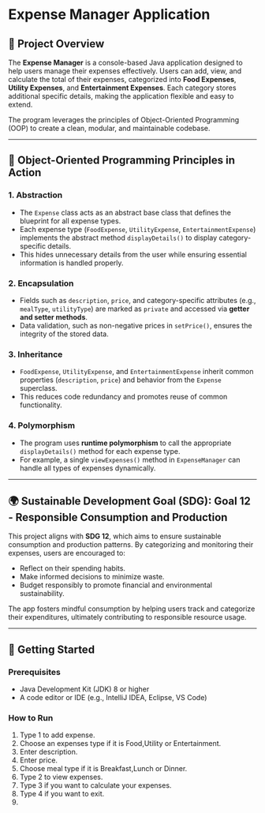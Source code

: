 # Expense Manager Application

## 📌 Project Overview
The **Expense Manager** is a console-based Java application designed to help users manage their expenses effectively. Users can add, view, and calculate the total of their expenses, categorized into **Food Expenses**, **Utility Expenses**, and **Entertainment Expenses**. Each category stores additional specific details, making the application flexible and easy to extend.

The program leverages the principles of Object-Oriented Programming (OOP) to create a clean, modular, and maintainable codebase.

---

## 🌟 Object-Oriented Programming Principles in Action

### 1. **Abstraction**
   - The `Expense` class acts as an abstract base class that defines the blueprint for all expense types.
   - Each expense type (`FoodExpense`, `UtilityExpense`, `EntertainmentExpense`) implements the abstract method `displayDetails()` to display category-specific details.
   - This hides unnecessary details from the user while ensuring essential information is handled properly.

### 2. **Encapsulation**
   - Fields such as `description`, `price`, and category-specific attributes (e.g., `mealType`, `utilityType`) are marked as `private` and accessed via **getter and setter methods**.
   - Data validation, such as non-negative prices in `setPrice()`, ensures the integrity of the stored data.

### 3. **Inheritance**
   - `FoodExpense`, `UtilityExpense`, and `EntertainmentExpense` inherit common properties (`description`, `price`) and behavior from the `Expense` superclass.
   - This reduces code redundancy and promotes reuse of common functionality.

### 4. **Polymorphism**
   - The program uses **runtime polymorphism** to call the appropriate `displayDetails()` method for each expense type.
   - For example, a single `viewExpenses()` method in `ExpenseManager` can handle all types of expenses dynamically.

---

## 🌍 Sustainable Development Goal (SDG): Goal 12 - Responsible Consumption and Production
This project aligns with **SDG 12**, which aims to ensure sustainable consumption and production patterns. By categorizing and monitoring their expenses, users are encouraged to:
- Reflect on their spending habits.
- Make informed decisions to minimize waste.
- Budget responsibly to promote financial and environmental sustainability.

The app fosters mindful consumption by helping users track and categorize their expenditures, ultimately contributing to responsible resource usage.

---

## 🚀 Getting Started

### Prerequisites
- Java Development Kit (JDK) 8 or higher
- A code editor or IDE (e.g., IntelliJ IDEA, Eclipse, VS Code)

### How to Run
1. Type 1 to add expense.
2. Choose an expenses type if it is Food,Utility or Entertainment.
3. Enter description.
4. Enter price.
5. Choose meal type if it is Breakfast,Lunch or Dinner.
6. Type 2 to view expenses.
7. Type 3 if you want to calculate your expenses.
8. Type 4 if you want to exit.
9. 
